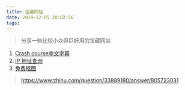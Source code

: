 ```yaml
---
title: 宝藏网站
date: 2019-12-05 20:02:56
tags:
---
```

> 分享一些比较小众但巨好用的宝藏网站

  1. [Crash course中文字幕](https://link.zhihu.com/?target=https%3A//crashcourse.club/category)
  2. [IP 地址查询](https://www.ipaddress.com/)
  3. [免费抠图](http://emove.bg)


> https://www.zhihu.com/question/33889180/answer/805723031